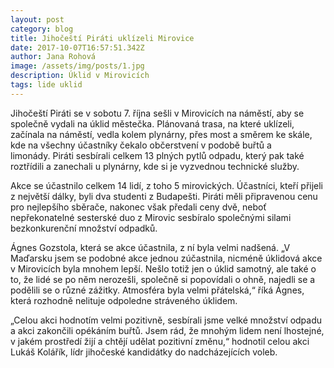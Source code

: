 ```yaml
---
layout: post
category: blog
title: Jihočeští Piráti uklízeli Mirovice
date: 2017-10-07T16:57:51.342Z
author: Jana Rohová
image: /assets/img/posts/1.jpg
description: Úklid v Mirovicích
tags: lide uklid
---
```

Jihočeští Piráti se v sobotu 7. října sešli v Mirovicích na náměstí, aby se
společně vydali na úklid městečka. Plánovaná trasa, na které uklízeli, začínala
na náměstí, vedla kolem plynárny, přes most a směrem ke skále, kde na všechny
účastníky čekalo občerstvení v podobě buřtů a limonády. Piráti sesbírali celkem 13 plných pytlů odpadu, který pak také roztřídili a
zanechali u plynárny, kde si je vyzvednou technické služby.

Akce se účastnilo celkem 14 lidí, z toho 5 mirovických. Účastníci, kteří
přijeli z největší dálky, byli dva studenti z Budapešti. Piráti měli připravenou cenu pro nejlepšího sběrače, nakonec však předali
ceny dvě, neboť nepřekonatelné sesterské duo z Mirovic sesbíralo společnými
silami bezkonkurenční množství odpadků.

Ágnes Gozstola, která se akce účastnila, z ní byla velmi nadšená. „V
Maďarsku jsem se podobné akce jednou zúčastnila, nicméně úklidová akce v Mirovicích
byla mnohem lepší. Nešlo totiž jen o úklid samotný, ale také o to, že lidé se
po něm nerozešli, společně si popovídali o ohně, najedli se a podělili se o
různé zážitky. Atmosféra byla velmi přátelská,“ říká Ágnes, která rozhodně
nelituje odpoledne stráveného úklidem.

„Celou akci hodnotím velmi pozitivně, sesbírali jsme velké množství odpadu a
akci zakončili opékáním buřtů. Jsem rád, že mnohým lidem není lhostejné, v jakém
prostředí žijí a chtějí udělat pozitivní změnu,“ hodnotil celou akci Lukáš
Kolářík, lídr jihočeské kandidátky do nadcházejících voleb. 
